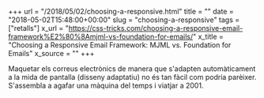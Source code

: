 +++
url = "/2018/05/02/choosing-a-responsive.html"
title = ""
date = "2018-05-02T15:48:00+00:00"
slug = "choosing-a-responsive"
tags = ["retalls"]
x_url = "https://css-tricks.com/choosing-a-responsive-email-framework%E2%80%8Amjml-vs-foundation-for-emails/"
x_title = "Choosing a Responsive Email Framework: MJML vs. Foundation for Emails"
x_source = ""
+++


Maquetar els correus electrònics de manera que s'adapten automàticament a la mida de pantalla (disseny adaptatiu) no és tan fàcil com podria parèixer. S'assembla a agafar una màquina del temps i viatjar a 2001.

